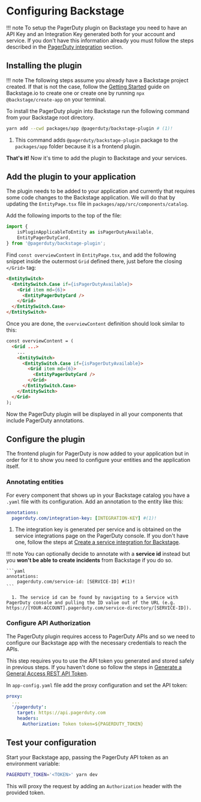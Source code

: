 # Configuring Backstage

!!! note
    To setup the PagerDuty plugin on Backstage you need to have an API Key and an Integration Key generated both for your account and service. If you don't have this information already you must follow the steps described in the [PagerDuty integration](/getting-started/pagerduty) section.

## Installing the plugin

!!! note
    The following steps assume you already have a Backstage project created. If that is not the case, follow the [Getting Started](https://backstage.io/docs/getting-started/) guide on Backstage.io to create one or create one by running `npx @backstage/create-app` on your terminal.

To install the PagerDuty plugin into Backstage run the following command from your Backstage root directory.

```bash
yarn add --cwd packages/app @pagerduty/backstage-plugin # (1)!
```

1. This command adds `@pagerduty/backstage-plugin` package to the `packages/app` folder because it is a frontend plugin.

**That's it!** Now it's time to add the plugin to Backstage and your services.

## Add the plugin to your application

The plugin needs to be added to your application and currently that requires some code changes to the Backstage application. We will do that by updating the `EntityPage.tsx` file in `packages/app/src/components/catalog`.

Add the following imports to the top of the file:

```Typescript
import { 
    isPluginApplicableToEntity as isPagerDutyAvailable, 
    EntityPagerDutyCard, 
} from '@pagerduty/backstage-plugin';
```

Find `const overviewContent` in `EntityPage.tsx`, and add the following snippet inside the outermost `Grid` defined there, just before the closing `</Grid>` tag:

```html
<EntitySwitch>
  <EntitySwitch.Case if={isPagerDutyAvailable}>
    <Grid item md={6}>
      <EntityPagerDutyCard />
    </Grid>
  </EntitySwitch.Case>
</EntitySwitch>
```

Once you are done, the `overviewContent` definition should look similar to this:

```html
const overviewContent = (
  <Grid ...>
    ...
    <EntitySwitch>
      <EntitySwitch.Case if={isPagerDutyAvailable}>
        <Grid item md={6}>
          <EntityPagerDutyCard />
        </Grid>
      </EntitySwitch.Case>
    </EntitySwitch>
  </Grid>
);
```

Now the PagerDuty plugin will be displayed in all your components that include PagerDuty annotations.

## Configure the plugin

The frontend plugin for PagerDuty is now added to your application but in order for it to show you need to configure your entities and the application itself.

### Annotating entities

For every component that shows up in your Backstage catalog you have a `.yaml` file with its configuration. Add an annotation to the entity like this:

```yaml
annotations:
  pagerduty.com/integration-key: [INTEGRATION-KEY] #(1)!
```

1. The integration key is generated per service and is obtained on the service integrations page on the PagerDuty console. If you don't have one, follow the steps at [Create a service integration for Backstage](/getting-started/pagerduty/#create-a-service-integration-for-backstage).

!!! note
    You can optionally decide to annotate with a **service id** instead but you **won't be able to create incidents** from Backstage if you do so.

    ```yaml
    annotations:
        pagerduty.com/service-id: [SERVICE-ID] #(1)!
    ```

      1. The service id can be found by navigating to a Service with PagerDuty console and pulling the ID value out of the URL (e.g. https://[YOUR-ACCOUNT].pagerduty.com/service-directory/[SERVICE-ID]).

### Configure API Authorization

The PagerDuty plugin requires access to PagerDuty APIs and so we need to configure our Backstage app with the necessary credentials to reach the APIs.

This step requires you to use the API token you generated and stored safely in previous steps. If you haven't done so follow the steps in [Generate a General Access REST API Token](/getting-started/pagerduty/#generate-a-general-access-rest-api-token).

In `app-config.yaml` file add the proxy configuration and set the API token:

```yaml
proxy:
  ...
  '/pagerduty':
    target: https://api.pagerduty.com
    headers:
      Authorization: Token token=${PAGERDUTY_TOKEN}
```

## Test your configuration

Start your Backstage app, passing the PagerDuty API token as an environment variable:

```bash
PAGERDUTY_TOKEN='<TOKEN>' yarn dev
```

This will proxy the request by adding an `Authorization` header with the provided token.
